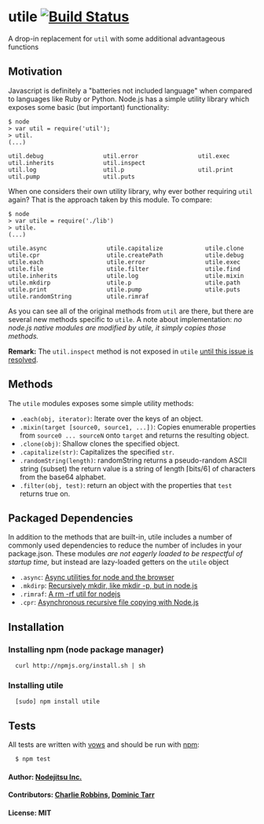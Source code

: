 # utile [![Build Status](https://secure.travis-ci.org/flatiron/utile.png)](http://travis-ci.org/flatiron/utile)

A drop-in replacement for `util` with some additional advantageous functions

## Motivation
Javascript is definitely a "batteries not included language" when compared to languages like Ruby or Python. Node.js has a simple utility library which exposes some basic (but important) functionality:

``` 
$ node
> var util = require('util');
> util.
(...)

util.debug                 util.error                 util.exec                  util.inherits              util.inspect
util.log                   util.p                     util.print                 util.pump                  util.puts
```

When one considers their own utility library, why ever bother requiring `util` again? That is the approach taken by this module. To compare:

```
$ node
> var utile = require('./lib')
> utile.
(...)

utile.async                 utile.capitalize            utile.clone                 utile.cpr                   utile.createPath            utile.debug
utile.each                  utile.error                 utile.exec                  utile.file                  utile.filter                utile.find
utile.inherits              utile.log                   utile.mixin                 utile.mkdirp                utile.p                     utile.path
utile.print                 utile.pump                  utile.puts                  utile.randomString          utile.rimraf
```

As you can see all of the original methods from `util` are there, but there are several new methods specific to `utile`. A note about implementation: _no node.js native modules are modified by utile, it simply copies those methods._

**Remark:** The `util.inspect` method is not exposed in `utile` [until this issue is resolved](https://github.com/joyent/node/issues/2225).

## Methods
The `utile` modules exposes some simple utility methods:

* `.each(obj, iterator)`: Iterate over the keys of an object.
* `.mixin(target [source0, source1, ...])`: Copies enumerable properties from `source0 ... sourceN` onto `target` and returns the resulting object.
* `.clone(obj)`: Shallow clones the specified object.
* `.capitalize(str)`: Capitalizes the specified `str`.
* `.randomString(length)`: randomString returns a pseudo-random ASCII string (subset) the return value is a string of length ⌈bits/6⌉ of characters from the base64 alphabet.
* `.filter(obj, test)`: return an object with the properties that `test` returns true on.

## Packaged Dependencies 
In addition to the methods that are built-in, utile includes a number of commonly used dependencies to reduce the number of includes in your package.json. These modules _are not eagerly loaded to be respectful of startup time,_ but instead are lazy-loaded getters on the `utile` object

* `.async`: [Async utilities for node and the browser][0]
* `.mkdirp`: [Recursively mkdir, like mkdir -p, but in node.js][1]
* `.rimraf`: [A rm -rf util for nodejs][2]
* `.cpr`: [Asynchronous recursive file copying with Node.js][3]

## Installation

### Installing npm (node package manager)
```
  curl http://npmjs.org/install.sh | sh
```

### Installing utile
```
  [sudo] npm install utile
```

## Tests
All tests are written with [vows][4] and should be run with [npm][5]:

``` bash
  $ npm test
```

#### Author: [Nodejitsu Inc.](http://www.nodejitsu.com)
#### Contributors: [Charlie Robbins](http://github.com/indexzero), [Dominic Tarr](http://github.com/dominictarr)
#### License: MIT

[0]: https://github.com/caolan/async
[1]: https://github.com/substack/node-mkdirp
[2]: https://github.com/isaacs/rimraf
[3]: https://github.com/avianflu/ncp
[4]: https://vowsjs.org
[5]: https://npmjs.org
